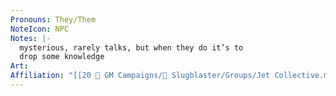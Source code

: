 ```yaml
---
Pronouns: They/Them
NoteIcon: NPC
Notes: |-
  mysterious, rarely talks, but when they do it’s to
  drop some knowledge
Art: 
Affiliation: "[[20 🌟 GM Campaigns/🐌 Slugblaster/Groups/Jet Collective.md|Jet Collective]]"
---
```

